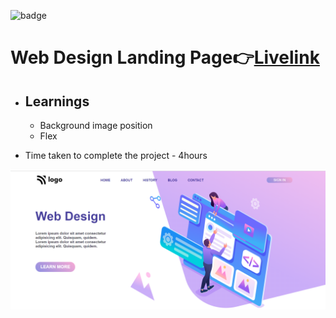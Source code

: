 ![badge](https://img.shields.io/badge/Live--class-Project-yellowgreen)
# Web Design Landing Page👉[Livelink](https://project-8-webdesignlandingpage.netlify.app/)

- ## Learnings
  - Background image position
   - Flex 



- Time taken to complete the project - 4hours


![screenshot](./Images/Screenshot%20(23).png)